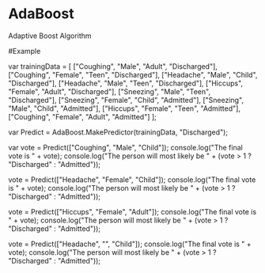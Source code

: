 AdaBoost
========

Adaptive Boost Algorithm

#Example

var trainingData = [
    ["Coughing", "Male", "Adult", "Discharged"],
    ["Coughing", "Female", "Teen", "Discharged"],
    ["Headache", "Male", "Child", "Discharged"],
    ["Headache", "Male", "Teen", "Discharged"],
    ["Hiccups", "Female", "Adult", "Discharged"],
    ["Sneezing", "Male", "Teen", "Discharged"],
    ["Sneezing", "Female", "Child", "Admitted"],
    ["Sneezing", "Male", "Child", "Admitted"],
    ["Hiccups", "Female", "Teen", "Admitted"],
    ["Coughing", "Female", "Adult", "Admitted"]
];

var Predict = AdaBoost.MakePredictor(trainingData, "Discharged");

var vote = Predict(["Coughing", "Male", "Child"]);
console.log("The final vote is " + vote);
console.log("The person will most likely be " + (vote > 1 ? "Discharged" : "Admitted"));

vote = Predict(["Headache", "Female", "Child"]);
console.log("The final vote is " + vote);
console.log("The person will most likely be " + (vote > 1 ? "Discharged" : "Admitted"));

vote = Predict(["Hiccups", "Female", "Adult"]);
console.log("The final vote is " + vote);
console.log("The person will most likely be " + (vote > 1 ? "Discharged" : "Admitted"));

vote = Predict(["Headache", "", "Child"]);
console.log("The final vote is " + vote);
console.log("The person will most likely be " + (vote > 1 ? "Discharged" : "Admitted"));
